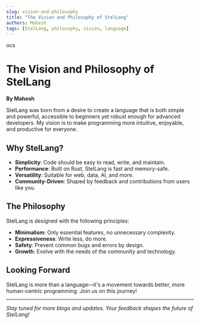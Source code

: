 ```yaml
---
slug: vision-and-philosophy
title: "The Vision and Philosophy of StelLang"
authors: Mahesh
tags: [StelLang, philosophy, vision, language]
---
```

ocs
# The Vision and Philosophy of StelLang

**By Mahesh**

StelLang was born from a desire to create a language that is both simple and powerful, accessible to beginners yet robust enough for advanced developers. My vision is to make programming more intuitive, enjoyable, and productive for everyone.

## Why StelLang?

- **Simplicity**: Code should be easy to read, write, and maintain.
- **Performance**: Built on Rust, StelLang is fast and memory-safe.
- **Versatility**: Suitable for web, data, AI, and more.
- **Community-Driven**: Shaped by feedback and contributions from users like you.

## The Philosophy

StelLang is designed with the following principles:

- **Minimalism**: Only essential features, no unnecessary complexity.
- **Expressiveness**: Write less, do more.
- **Safety**: Prevent common bugs and errors by design.
- **Growth**: Evolve with the needs of the community and technology.

## Looking Forward

StelLang is more than a language—it's a movement towards better, more human-centric programming. Join us on this journey!

---

*Stay tuned for more blogs and updates. Your feedback shapes the future of StelLang!* 